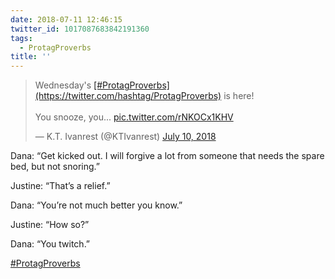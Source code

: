 ```yaml
---
date: 2018-07-11 12:46:15
twitter_id: 1017087683842191360
tags:
  - ProtagProverbs
title: ''
---
```


<blockquote class="twitter-tweet"><p lang="en" dir="ltr">Wednesday&#39;s <a href="https://twitter.com/hashtag/ProtagProverbs?src=hash&amp;ref_src=twsrc%5Etfw">[#ProtagProverbs](https://twitter.com/hashtag/ProtagProverbs)</a> is here!<br><br>You snooze, you... <a href="https://t.co/rNKOCx1KHV">pic.twitter.com/rNKOCx1KHV</a></p>&mdash; K.T. Ivanrest (@KTIvanrest) <a href="https://twitter.com/KTIvanrest/status/1016811712148893696?ref_src=twsrc%5Etfw">July 10, 2018</a></blockquote>
<script async src="https://platform.twitter.com/widgets.js" charset="utf-8"></script>

Dana: “Get kicked out. I will forgive a lot from someone that needs the spare bed, but not snoring.”

Justine: “That’s a relief.”

Dana: “You’re not much better you know.”

Justine: “How so?”

Dana: “You twitch.”

[#ProtagProverbs](https://twitter.com/hashtag/ProtagProverbs)
